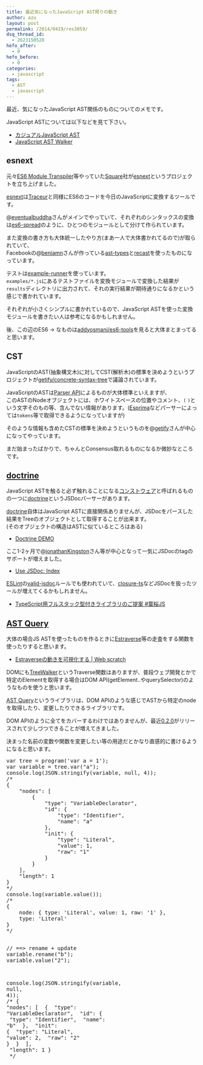 ```yaml
---
title: 最近気になったJavaScript AST周りの動き
author: azu
layout: post
permalink: /2014/0419/res3859/
dsq_thread_id:
  - 2623150528
hefo_after:
  - 0
hefo_before:
  - 0
categories:
  - javascript
tags:
  - AST
  - javascript
---
```

最近、気になったJavaScript AST関係のものについてのメモです。

JavaScript ASTについては以下などを見て下さい。

*   [カジュアルJavaScript AST][1]
*   [JavaScript AST Walker][2]

## esnext

元々[ES6 Module Transpiler][3]等やっていた[Square][4]社が[esnext][5]というプロジェクトを立ち上げました。

[esnext][5]は[Traceur][6]と同様にES6のコードを今日のJavaScriptに変換するツールです。

@[eventualbuddha][7]さんがメインでやっていて、それぞれのシンタックスの変換は[es6-spread][8]のように、ひとつのモジュールとして分けて作られています。

また変換の書き方も大体統一したやり方(まあ一人で大体書かれてるので)が取られていて、  
Facebookの@[benjamn][9]さんが作っている[ast-types][10]と[recast][11]を使ったものになっています。

テストは[example-runner][12]を使っています。  
`examples/*.js`にあるテストファイルを変換モジュールで変換した結果が`results`ディレクトリに出力されて、それの実行結果が期待通りになるかという感じで書かれています。

それぞれが小さくシンプルに書かれているので、JavaScript ASTを使った変換モジュールを書きたい人は参考になるかもしれません。

後、この辺のES6 -> なものは[addyosmani/es6-tools][13]を見ると大体まとまってると思います。

## CST

JavaScriptのAST(抽象構文木)に対してCST(解析木)の標準を決めようというプロジェクトが[getify/concrete-syntax-tree][14]で議論されています。

JavaScriptのASTは[Parser API][15]によるものが大体標準といえますが、  
このASTのNodeオブジェクトには、ホワイトスペースの位置やコメント、`(` `)`という文字そのもの等、含んでない情報があります。([Esprima][16]などパーサーによっては`tokens`等で取得できるようになっていますが)

そのような情報も含めたCSTの標準を決めようというものを@[getify][17]さんが中心になってやっています。

まだ始まったばかりで、ちゃんとConsensus取れるものになるか微妙なところです。

## [doctrine][18]

JavaScript ASTを触ると必ず触れることになる[コンストウェア][19]と呼ばれるものの一つに[doctrine][18]というJSDocパーサーがあります。

[doctrine][18]自体はJavaScript ASTに直接関係ありませんが、JSDocをパースした結果をTreeのオブジェクトとして取得することが出来ます。  
(そのオブジェクトの構造はASTに似ているところはある)

*   [Doctrine DEMO][20]

ここ1-2ヶ月で@[jonathanKingston][21]さん等が中心となって一気にJSDocのtagのサポートが増えました。

*   [Use JSDoc: Index][22]

[ESLint][23]の[valid-jsdoc][24]ルールでも使われていて、[closure-ts][25]などJSDocを扱ったツールが増えてくるかもしれません。

*   [TypeScript用フルスタック型付きライブラリのご提案 #葉桜JS][26]

## [AST Query][27]

大体の場合JS ASTを使ったものを作るときに[Estraverse][28]等の走査をする関数を使ったりすると思います。

*   [Estraverseの動きを可視化する | Web scratch][29]

DOMにも[TreeWalker][30]というTraverse関数はありますが、普段ウェブ開発とかで特定のElementを取得する場合はDOM API(getElement..やquerySelector)のようなものを使うと思います。

[AST Query][27]というライブラリは、DOM APIのような感じでASTから特定のnodeを取得したり、変更したりできるライブラリです。

DOM APIのように全てをカバーするわけではありませんが、最近[0.2.0][31]がリリースされて少しづつできることが増えてきました。

決まった名前の変数や関数を変更したい等の用途だとかなり直感的に書けるようになると思います。

<div class="highlight">
  <pre><span class="kd">var</span> <span class="nx">tree</span> <span class="o">=</span> <span class="nx">program</span><span class="p">(</span><span class="s1">&#39;var a = 1&#39;</span><span class="p">);</span>
<span class="kd">var</span> <span class="nx">variable</span> <span class="o">=</span> <span class="nx">tree</span><span class="p">.</span><span class="kd">var</span><span class="p">(</span><span class="s2">"a"</span><span class="p">);</span>
<span class="nx">console</span><span class="p">.</span><span class="nx">log</span><span class="p">(</span><span class="nx">JSON</span><span class="p">.</span><span class="nx">stringify</span><span class="p">(</span><span class="nx">variable</span><span class="p">,</span> <span class="kc">null</span><span class="p">,</span> <span class="mi">4</span><span class="p">));</span>
<span class="cm">/*</span>
<span class="cm">{</span>
<span class="cm">    "nodes": [</span>
<span class="cm">        {</span>
<span class="cm">            "type": "VariableDeclarator",</span>
<span class="cm">            "id": {</span>
<span class="cm">                "type": "Identifier",</span>
<span class="cm">                "name": "a"</span>
<span class="cm">            },</span>
<span class="cm">            "init": {</span>
<span class="cm">                "type": "Literal",</span>
<span class="cm">                "value": 1,</span>
<span class="cm">                "raw": "1"</span>
<span class="cm">            }</span>
<span class="cm">        }</span>
<span class="cm">    ],</span>
<span class="cm">    "length": 1</span>
<span class="cm">}</span>
<span class="cm">*/</span>
<span class="nx">console</span><span class="p">.</span><span class="nx">log</span><span class="p">(</span><span class="nx">variable</span><span class="p">.</span><span class="nx">value</span><span class="p">());</span>
<span class="cm">/*</span>
<span class="cm">{</span>
<span class="cm">    node: { type: &#39;Literal&#39;, value: 1, raw: &#39;1&#39; },</span>
<span class="cm">    type: &#39;Literal&#39;</span>
<span class="cm">}</span>
<span class="cm">*/</span>

<span class="c1">// ==> rename + update</span>
<span class="nx">variable</span><span class="p">.</span><span class="nx">rename</span><span class="p">(</span><span class="s2">"b"</span><span class="p">);</span>
<span class="nx">variable</span><span class="p">.</span><span class="nx">value</span><span class="p">(</span><span class="s2">"2"</span><span class="p">);</span>

<span class="nx">console</span><span class="p">.</span><span class="nx">log</span><span class="p">(</span><span class="nx">JSON</span><span class="p">.</span><span class="nx">stringify</span><span class="p">(</span><span class="nx">variable</span><span class="p">,</span> <span class="kc">null</span><span class="p">,</span> <span class="mi">4</span><span class="p">));</span>
<span class="cm">/*</span>
<span class="cm">{</span>
<span class="cm">    "nodes": [</span>
<span class="cm">        {</span>
<span class="cm">            "type": "VariableDeclarator",</span>
<span class="cm">            "id": {</span>
<span class="cm">                "type": "Identifier",</span>
<span class="cm">                "name": "b"</span>
<span class="cm">            },</span>
<span class="cm">            "init": {</span>
<span class="cm">                "type": "Literal",</span>
<span class="cm">                "value": 2,</span>
<span class="cm">                "raw": "2"</span>
<span class="cm">            }</span>
<span class="cm">        }</span>
<span class="cm">    ],</span>
<span class="cm">    "length": 1</span>
<span class="cm">}</span>
<span class="cm"> */</span>
</pre>
</div>

 [1]: http://azu.github.io/slide/JSojisan/ "カジュアルJavaScript AST"
 [2]: http://azu.github.io/slide/tkbjs/js-ast-walker.html "JavaScript AST Walker"
 [3]: https://github.com/square/es6-module-transpiler "ES6 Module Transpiler"
 [4]: https://github.com/square "Square"
 [5]: https://github.com/square/esnext "esnext"
 [6]: https://github.com/google/traceur-compiler "Traceur"
 [7]: https://github.com/eventualbuddha "eventualbuddha"
 [8]: https://github.com/square/es6-spread "es6-spread"
 [9]: https://github.com/benjamn "benjamn"
 [10]: https://github.com/benjamn/ast-types "ast-types"
 [11]: https://github.com/benjamn/recast "recast"
 [12]: https://github.com/square/example-runner "example-runner"
 [13]: https://github.com/addyosmani/es6-tools "addyosmani/es6-tools"
 [14]: https://github.com/getify/concrete-syntax-tree "getify/concrete-syntax-tree"
 [15]: https://developer.mozilla.org/en-US/docs/SpiderMonkey/Parser_API "Parser API"
 [16]: http://esprima.org/ "Esprima"
 [17]: https://github.com/getify "getify"
 [18]: https://github.com/Constellation/doctrine "doctrine"
 [19]: https://github.com/Constellation "Constellation"
 [20]: http://constellation.github.io/doctrine/demo/index.html "Doctrine"
 [21]: https://github.com/jonathanKingston "jonathanKingston"
 [22]: http://usejsdoc.org/index.html "Use JSDoc: Index"
 [23]: http://eslint.org/ "ESLint"
 [24]: http://eslint.org/docs/rules/valid-jsdoc.html "valid-jsdoc"
 [25]: https://github.com/teppeis/closure-ts "closure-ts"
 [26]: https://gist.github.com/teppeis/10659631 "TypeScript用フルスタック型付きライブラリのご提案 #葉桜JS"
 [27]: https://github.com/SBoudrias/AST-query#object-literal-token "AST Query"
 [28]: https://github.com/Constellation/estraverse "Estraverse"
 [29]: https://efcl.info/2014/0404/res3802/ "Estraverseの動きを可視化する | Web scratch"
 [30]: http://uhyohyohyo.sakura.ne.jp/javascript/7_3.html "TreeWalker"
 [31]: https://github.com/SBoudrias/AST-query/releases/tag/0.2.0 "0.2.0"
